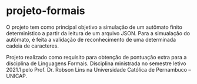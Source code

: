 # projeto-formais

O projeto tem como principal objetivo a simulação de um autômato finito determinístico a partir da leitura de um arquivo JSON. Para a simualação do autômato, é feita a validação de reconhecimento de uma determinada cadeia de caracteres.

Projeto realizado como requisito para obtenção de pontuação extra para a disciplina de Linguagens Formais. Disciplina ministrada no semestre letivo 2021.1 pelo Prof. Dr. Robson Lins na Universidade Católica de Pernambuco – UNICAP.

